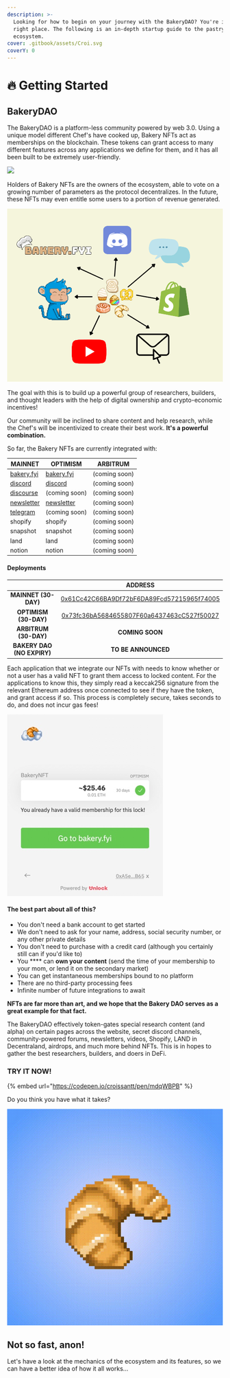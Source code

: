 ```yaml
---
description: >-
  Looking for how to begin on your journey with the BakeryDAO? You're in the
  right place. The following is an in-depth startup guide to the pastry
  ecosystem.
cover: .gitbook/assets/Croi.svg
coverY: 0
---
```


# 🔥 Getting Started

## BakeryDAO <a href="#bakerydao" id="bakerydao"></a>

The BakeryDAO is a platform-less community powered by web 3.0. Using a unique model different Chef's have cooked up, Bakery NFTs act as memberships on the blockchain. These tokens can grant access to many different features across any applications we define for them, and it has all been built to be extremely user-friendly.

![](<.gitbook/assets/disgif (1).gif>)

Holders of Bakery NFTs are the owners of the ecosystem, able to vote on a growing number of parameters as the protocol decentralizes. In the future, these NFTs may even entitle some users to a portion of revenue generated.

![](.gitbook/assets/monke.png)

The goal with this is to build up a powerful group of researchers, builders, and thought leaders with the help of digital ownership and crypto-economic incentives!

Our community will be inclined to share content and help research, while the Chef's will be incentivized to create their best work. **It's a powerful combination.**

So far, the Bakery NFTs are currently integrated with:

| MAINNET                                                | OPTIMISM                                       | ARBITRUM      |
| ------------------------------------------------------ | ---------------------------------------------- | ------------- |
| [bakery.fyi](https://bakery.fyi)                       | [bakery.fyi](https://bakery.fyi)               | (coming soon) |
| [discord](https://discord.gg/bakerydao)                | [discord](https://discord.gg/bakerydao)        | (coming soon) |
| [discourse](https://bake.community)                    | (coming soon)                                  | (coming soon) |
| [newsletter](https://bakerydao.me/newsletter/)         | [newsletter](https://bakerydao.me/newsletter/) | (coming soon) |
| [telegram](https://alpha.guild.xyz/bakerydao-telegram) | (coming soon)                                  | (coming soon) |
| shopify                                                | shopify                                        | (coming soon) |
| snapshot                                               | snapshot                                       | (coming soon) |
| land                                                   | land                                           | (coming soon) |
| notion                                                 | notion                                         | (coming soon) |

#### **Deployments** <a href="#deployments" id="deployments"></a>

|                            |                                                             ADDRESS                                                            |
| :------------------------: | :----------------------------------------------------------------------------------------------------------------------------: |
|    **MAINNET (30-DAY)**    |      [0x61Cc42C66BA9Df72bF6DA89Fcd57215965f74005](https://etherscan.io/address/0x61Cc42C66BA9Df72bF6DA89Fcd57215965f74005)     |
|    **OPTIMISM (30-DAY)**   | [0x73fc36bA5684655807F60a6437463cC527f50027](https://optimistic.etherscan.io/token/0x73fc36bA5684655807F60a6437463cC527f50027) |
|    **ARBITRUM (30-DAY)**   |                                                         **COMING SOON**                                                        |
| **BAKERY DAO (NO EXPIRY)** |                                                       **TO BE ANNOUNCED**                                                      |

Each application that we integrate our NFTs with needs to know whether or not a user has a valid NFT to grant them access to locked content. For the applications to know this, they simply read a keccak256 signature from the relevant Ethereum address once connected to see if they have the token, and grant access if so. This process is completely secure, takes seconds to do, and does not incur gas fees!

![](.gitbook/assets/member.jpg)

#### **The best part about all of this?** <a href="#features" id="features"></a>

* You don't need a bank account to get started
* We don't need to ask for your name, address, social security number, or any other private details
* You don't need to purchase with a credit card (although you certainly still can if you'd like to)
* You **** can **own your content** (send the time of your membership to your mom, or lend it on the secondary market)
* You can get instantaneous memberships bound to no platform
* There are no third-party processing fees
* Infinite number of future integrations to await

**NFTs are far more than art, and we hope that the Bakery DAO serves as a great example for that fact.**

The BakeryDAO effectively token-gates special research content (and alpha) on certain pages across the website, secret discord channels, community-powered forums, newsletters, videos, Shopify, LAND in Decentraland, airdrops, and much more behind NFTs. This is in hopes to gather the best researchers, builders, and doers in DeFi.

### TRY IT NOW!

{% embed url="https://codepen.io/croissantt/pen/mdqWBPB" %}

Do you think you have what it takes?

![30-DAY SUBSCRIPTION](<.gitbook/assets/30-DAY BLUE.gif>)

## Not so fast, anon!

Let's have a look at the mechanics of the ecosystem and its features, so we can have a better idea of how it all works...
